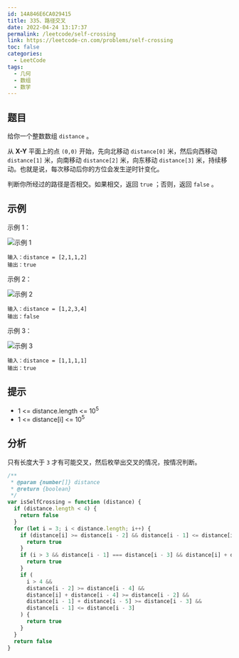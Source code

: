 ```yaml
---
id: 14A846E6CA029415
title: 335、路径交叉
date: 2022-04-24 13:17:37
permalink: /leetcode/self-crossing
link: https://leetcode-cn.com/problems/self-crossing
toc: false
categories:
  - LeetCode
tags:
  - 几何
  - 数组
  - 数学
---
```


<Level type='hard'/>

## 题目

给你一个整数数组 `distance` 。

从 **X-Y** 平面上的点 `(0,0)` 开始，先向北移动 `distance[0]` 米，然后向西移动 `distance[1]` 米，向南移动 `distance[2]` 米，向东移动 `distance[3]`
米，持续移动。也就是说，每次移动后你的方位会发生逆时针变化。

判断你所经过的路径是否相交。如果相交，返回 `true` ；否则，返回 `false` 。

## 示例

示例 1：

![示例 1](/img/leetcode/0300-0399/335.1.png)

```text
输入：distance = [2,1,1,2]
输出：true
```

示例 2：

![示例 2](/img/leetcode/0300-0399/335.2.png)

```text
输入：distance = [1,2,3,4]
输出：false
```

示例 3：

![示例 3](/img/leetcode/0300-0399/335.3.png)

```text
输入：distance = [1,1,1,1]
输出：true
```

## 提示

- 1 <= distance.length <= 10<sup>5</sup>
- 1 <= distance[i] <= 10<sup>5</sup>

## 分析

只有长度大于 `3` 才有可能交叉，然后枚举出交叉的情况，按情况判断。

```javascript
/**
 * @param {number[]} distance
 * @return {boolean}
 */
var isSelfCrossing = function (distance) {
  if (distance.length < 4) {
    return false
  }
  for (let i = 3; i < distance.length; i++) {
    if (distance[i] >= distance[i - 2] && distance[i - 1] <= distance[i - 3]) {
      return true
    }
    if (i > 3 && distance[i - 1] === distance[i - 3] && distance[i] + distance[i - 4] >= distance[i - 2]) {
      return true
    }
    if (
      i > 4 &&
      distance[i - 2] >= distance[i - 4] &&
      distance[i] + distance[i - 4] >= distance[i - 2] &&
      distance[i - 1] + distance[i - 5] >= distance[i - 3] &&
      distance[i - 1] <= distance[i - 3]
    ) {
      return true
    }
  }
  return false
}
```
